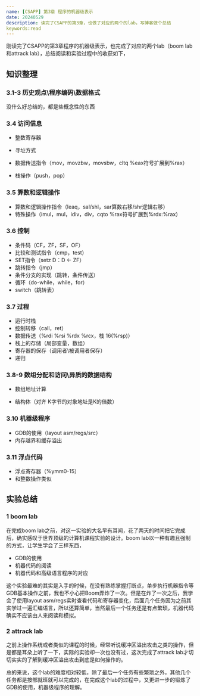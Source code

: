 ```yaml
---
name: [CSAPP] 第3章 程序的机器级表示
date: 20240529
description: 读完了CSAPP的第3章，也做了对应的两个的lab，写博客做个总结
keywords:read
---
```


刚读完了CSAPP的第3章程序的机器级表示，也完成了对应的两个lab（boom lab和attrack lab），总结阅读和实验过程中的收获如下，

## 知识整理

### 3.1-3 历史观点\程序编码\数据格式

没什么好总结的，都是些概念性的东西

### 3.4 访问信息

- 整数寄存器

- 寻址方式

- 数据传送指令（mov，movzbw，movsbw，cltq %eax符号扩展到%rax）
- 栈操作（push，pop）

### 3.5 算数和逻辑操作

- 算数和逻辑操作指令（leaq，sal/shl，sar算数右移/shr逻辑右移）
- 特殊操作（imul，mul，idiv，div，cqto %rax符号扩展到%rdx:%rax）

### 3.6 控制

- 条件码（CF，ZF，SF，OF）
- 比较和测试指令（cmp，test）
- SET指令（setz D：D <- ZF）
- 跳转指令（jmp）
- 条件分支的实现（跳转，条件传送）
- 循环（do-while，while，for）
- switch（跳转表）

### 3.7 过程

- 运行时栈
- 控制转移（call，ret）
- 数据传送（%rdi %rsi %rdx %rcx，栈 16(%rsp)）
- 栈上的存储（局部变量，数组）
- 寄存器的保存（调用者\被调用者保存）
- 递归

### 3.8-9 数组分配和访问\异质的数据结构

- 数组地址计算

- 结构体（对齐 K字节的对象地址是K的倍数）

### 3.10 机器级程序

- GDB的使用（layout asm/regs/src）
- 内存越界和缓存溢出

### 3.11 浮点代码

- 浮点寄存器（%ymm0-15）
- 和整数操作类似

## 实验总结

### 1 boom lab

在完成boom lab之前，对这一实验的大名早有耳闻，花了两天的时间把它完成后，确实感叹于世界顶级的计算机课程实验的设计。boom lab以一种有趣且强制的方式，让学生学会了三样东西，

- GDB的使用
- 机器代码的阅读
- 机器代码和高级语言程序的对应

这个实验最难的其实是入手的时候，在没有熟练掌握打断点，单步执行机器指令等GDB基本操作之前，我也不小心把Boom弄炸了一次。但是在炸了一次之后，我学会了使用layout asm/regs实时查看代码和寄存器变化，后面几个任务因为之前其实学过一遍汇编语言，所以还算简单，当然最后一个任务还是有点繁琐，机器代码确实不应该由人来阅读和模拟。

### 2 attrack lab

之前上操作系统或者类似的课程的时候，经常听说缓冲区溢出攻击之类的操作，但是都是耳朵上听了一下，实际的实验却一次也没有过，这次完成了attrack lab才切切实实的了解到缓冲区溢出攻击到底是如何操作的。

总的来说，这个lab的难度相对较低，除了最后一个任务有些繁琐之外，其他几个任务都是按部就班就可以完成的，在完成这个lab的过程中，又更进一步的锻炼了GDB的使用，机器级程序的理解。
